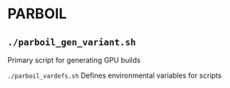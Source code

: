 PARBOIL
=======

`./parboil_gen_variant.sh`
-------------------------
Primary script for generating GPU builds

`./parboil_vardefs.sh`
Defines environmental variables for scripts

